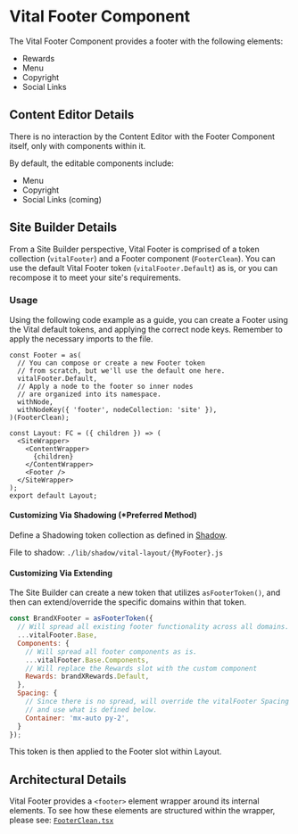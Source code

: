 # Vital Footer Component

The Vital Footer Component provides a footer with the following elements:

- Rewards
- Menu
- Copyright
- Social Links

## Content Editor Details

There is no interaction by the Content Editor with the Footer Component itself, only with components
within it.

By default, the editable components include:

- Menu
- Copyright
- Social Links (coming)

## Site Builder Details

From a Site Builder perspective, Vital Footer is comprised of a token collection (`vitalFooter`) and
a Footer component (`FooterClean`). You can use the default Vital Footer token
(`vitalFooter.Default`) as is, or you can recompose it to meet your site's requirements.

### Usage

Using the following code example as a guide, you can create a Footer using the Vital default tokens,
and applying the correct node keys. Remember to apply the necessary imports to the file.

```tsx
const Footer = as(
  // You can compose or create a new Footer token
  // from scratch, but we'll use the default one here.
  vitalFooter.Default,
  // Apply a node to the footer so inner nodes
  // are organized into its namespace.
  withNode,
  withNodeKey({ 'footer', nodeCollection: 'site' }),
)(FooterClean);

const Layout: FC = ({ children }) => (
  <SiteWrapper>
    <ContentWrapper>
      {children}
    </ContentWrapper>
    <Footer />
  </SiteWrapper>
);
export default Layout;
```

#### Customizing Via Shadowing (*Preferred Method)

Define a Shadowing token collection as defined in [Shadow](../VitalElements/Shadow).

File to shadow: `./lib/shadow/vital-layout/{MyFooter}.js`

#### Customizing Via Extending

The Site Builder can create a new token that utilizes `asFooterToken()`, and then can
extend/override the specific domains within that token.

```js
const BrandXFooter = asFooterToken({
  // Will spread all existing footer functionality across all domains.
  ...vitalFooter.Base,
  Components: {
    // Will spread all footer components as is.
    ...vitalFooter.Base.Components,
    // Will replace the Rewards slot with the custom component
    Rewards: brandXRewards.Default,
  },
  Spacing: {
    // Since there is no spread, will override the vitalFooter Spacing domain
    // and use what is defined below.
    Container: 'mx-auto py-2',
  }
});
```

This token is then applied to the Footer slot within Layout.

## Architectural Details

Vital Footer provides a `<footer>` element wrapper around its internal elements. To see how these
elements are structured within the wrapper, please see:
[`FooterClean.tsx`](https://github.com/johnsonandjohnson/Bodiless-JS/blob/main/packages/vital-layout/src/components/Footer/FooterClean.tsx ':target=_blank')
